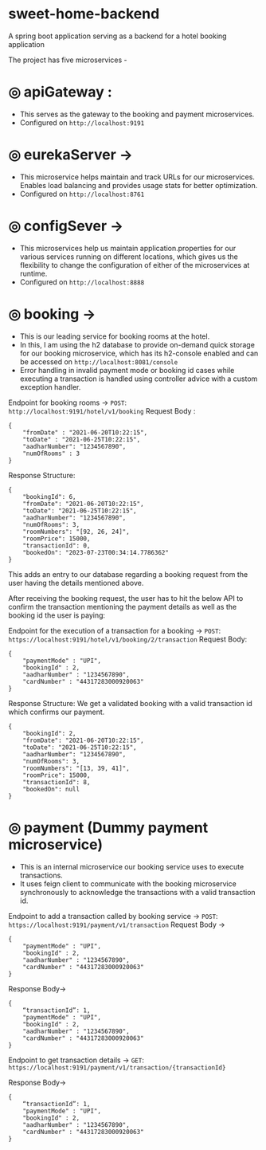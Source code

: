 # sweet-home-backend
A spring boot application serving as a backend for a hotel booking application

The project has five microservices -

# ◎ apiGateway : 
* This serves as the gateway to the booking and payment microservices.
* Configured on `http://localhost:9191`

# ◎ eurekaServer ->
* This microservice helps maintain and track URLs for our microservices. Enables load balancing and provides usage stats for better optimization.
* Configured on `http://localhost:8761`

# ◎ configSever ->
* This microservices help us maintain application.properties for our various services running on different locations, which gives us the flexibility to change the configuration of either of the microservices at runtime.
* Configured on `http://localhost:8888`

# ◎ booking ->
* This is our leading service for booking rooms at the hotel.
* In this, I am using the h2 database to provide on-demand quick storage for our booking microservice, which has its h2-console enabled and can be accessed on `http://localhost:8081/console`
* Error handling in invalid payment mode or booking id cases while executing a transaction is handled using controller advice with a custom exception handler.

Endpoint for booking rooms  -> `POST`:  `http://localhost:9191/hotel/v1/booking`
Request Body : 
```
{
    "fromDate" : "2021-06-20T10:22:15",
    "toDate" : "2021-06-25T10:22:15",
    "aadharNumber": "1234567890",
    "numOfRooms" : 3
}
```

Response Structure:
```
{
    "bookingId": 6,
    "fromDate": "2021-06-20T10:22:15",
    "toDate": "2021-06-25T10:22:15",
    "aadharNumber": "1234567890",
    "numOfRooms": 3,
    "roomNumbers": "[92, 26, 24]",
    "roomPrice": 15000,
    "transactionId": 0,
    "bookedOn": "2023-07-23T00:34:14.7786362"
}
```

This adds an entry to our database regarding a booking request from the user having the details mentioned above.

After receiving the booking request, the user has to hit the below API to confirm the transaction mentioning the payment details as well as the booking id the user is paying:

Endpoint for the execution of a transaction for a booking ->
`POST`: `https://localhost:9191/hotel/v1/booking/2/transaction`
Request Body:
```
{
    "paymentMode" : "UPI",
    "bookingId" : 2,
    "aadharNumber" : "1234567890",
    "cardNumber" : "44317283000920063"
}
```

Response Structure:
We get a validated booking with a valid transaction id which confirms our payment.
```
{
    "bookingId": 2,
    "fromDate": "2021-06-20T10:22:15",
    "toDate": "2021-06-25T10:22:15",
    "aadharNumber": "1234567890",
    "numOfRooms": 3,
    "roomNumbers": "[13, 39, 41]",
    "roomPrice": 15000,
    "transactionId": 8,
    "bookedOn": null
}
```

# ◎ payment (Dummy payment microservice)
* This is an internal microservice our booking service uses to execute transactions.
* It uses feign client to communicate with the booking microservice synchronously to acknowledge the transactions with a valid transaction id.


Endpoint to add a transaction called by booking service ->
`POST`: `https://localhost:9191/payment/v1/transaction`
Request Body ->
```
{
    "paymentMode" : "UPI",
    "bookingId" : 2,
    "aadharNumber" : "1234567890",
    "cardNumber" : "44317283000920063"
}
```

Response Body->
```
{
    “transactionId”: 1,
    "paymentMode" : "UPI",
    "bookingId" : 2,
    "aadharNumber" : "1234567890",
    "cardNumber" : "44317283000920063"
}
```

Endpoint to get transaction details ->
`GET`: `https://localhost:9191/payment/v1/transaction/{transactionId}`

Response Body->
```
{
    “transactionId”: 1,
    "paymentMode" : "UPI",
    "bookingId" : 2,
    "aadharNumber" : "1234567890",
    "cardNumber" : "44317283000920063"
}
```

